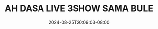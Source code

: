 --- 
title: "AH DASA LIVE 3SHOW SAMA BULE"
description: "download bokep AH DASA LIVE 3SHOW SAMA BULE   durasi panjang  "
date: 2024-08-25T20:09:03-08:00
file_code: "enf5wl4xgf2l"
draft: false
cover: "oxsgqzp4wjzn9bn1.jpg"
tags: ["DASA", "LIVE", "SAMA", "BULE", "bokep-indo", "bokep-viral", "bokep-ig"]
length: 2241
fld_id: "1482911"
foldername: "Ahh dasa n labilasa update"
categories: ["Ahh dasa n labilasa update"]
views: 0
---